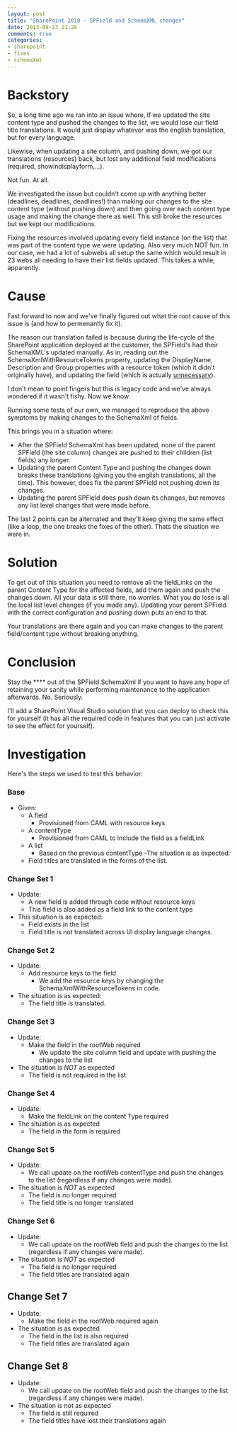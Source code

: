 ```yaml
---
layout: post
title: "SharePoint 2010 - SPField and SchemaXML changes"
date: 2013-08-23 21:28
comments: true
categories: 
- sharepoint
- fixes
- schemaXml
---
```


# Backstory

So, a long time ago we ran into an issue where, if we updated the site content type and pushed the changes to the list, we would lose our field title translations. It would just display whatever was the english translation, but for every language.

Likewise, when updating a site column, and pushing down, we got our translations (resources) back, but lost any additional field modifications (required, showindisplayform,...).

Not fun. At all. 

We investigated the issue but couldn't come up with anything better (deadlines, deadlines, deadlines!) than making our changes to the site content type (without pushing down) and then going over each content type usage and making the change there as well.
This still broke the resources but we kept our modifications.

Fixing the resources involved updating every field instance (on the list) that was part of the content type we were updating. Also very much NOT fun. In our case, we had a lot of subwebs all setup the same which would result in 23 webs all needing to have their list fields updated. This takes a while, apparently.

# Cause

Fast forward to now and we've finally figured out what the root cause of this issue is (and how to permenantly fix it).

The reason our translation failed is because during the life-cycle of the SharePoint application deployed at the customer, the SPField's had their SchemaXML's updated manually.
As in, reading out the SchemaXmlWithResourceTokens property, updating the DisplayName, Description and Group properties with a resource token (which it didn't originally have), and updating the field (which is actually [unnecessary](http://msdn.microsoft.com/en-us/library/microsoft.sharepoint.spfield.schemaxml.aspx)).

I don't mean to point fingers but this is legacy code and we've always wondered if it wasn't fishy. Now we know.

Running some tests of our own, we managed to reproduce the above symptoms by making changes to the SchemaXml of fields.

This brings you in a situation where:

- After the SPField SchemaXml has been updated, none of the parent SPField (the site column) changes are pushed to their children (list fields) any longer.
- Updating the parent Content Type and pushing the changes down breaks these translations (giving you the english translations, all the time). This however, does fix the parent SPField not pushing down its changes.
- Updating the parent SPField does push down its changes, but removes any list level changes that were made before. 

The last 2 points can be alternated and they'll keep giving the same effect (like a loop, the one breaks the fixes of the other). Thats the situation we were in.

# Solution

To get out of this situation you need to remove all the fieldLinks on the parent Content Type for the affected fields, add them again and push the changes down. All your data is still there, no worries. What you do lose is all the local list level changes (if you made any). Updating your parent SPField with the correct configuration and pushing down puts an end to that.

Your translations are there again and you can make changes to the parent field/content type without breaking anything.

# Conclusion

Stay the \*\*\*\* out of the SPField.SchemaXml if you want to have any hope of retaining your sanity while performing maintenance to the application afterwards.
No. Seriously.

I'll add a SharePoint Visual Studio solution that you can deploy to check this for yourself (it has all the required code in features that you can just activate to see the effect for yourself).

# Investigation

Here's the steps we used to test this behavior:

### Base

- Given:
    - A field
        - Provisioned from CAML with resource keys
	- A contentType
		- Provisioned from CAML to include the field as a fieldLink
	- A list
		- Based on the previous contentType
-The situation is as expected:
	- Field titles are translated in the forms of the list.

### Change Set 1
- Update: 
	- A new field is added through code without resource keys
	- This field is also added as a field link to the content type
- This situation is as expected:
	- Field exists in the list
	- Field title is not translated across UI display language changes.

### Change Set 2
- Update:
	- Add resource keys to the field
		- We add the resource keys by changing the SchemaXmlWithResourceTokens in code.
- The situation is as expected:
	- The field title is translated.

### Change Set 3
- Update:
	- Make the field in the rootWeb required
		- We update the site column field and update with pushing the changes to the list
- The situation is _NOT_ as expected
	- The field is not required in the list

### Change Set 4
- Update:
	- Make the fieldLink on the content Type required
- The situation is as expected
	- The field in the form is required

### Change Set 5
- Update:
	- We call update on the rootWeb contentType and push the changes to the list (regardless if any changes were made).
- The situation is _NOT_ as expected
	- The field is no longer required
	- The field title is no longer translated

### Change Set 6
- Update:
	- We call update on the rootWeb field and push the changes to the list (regardless if any changes were made).
- The situation is _NOT_ as expected
	- The field is no longer required
	- The field titles are translated again

## Change Set 7
- Update:
	- Make the field in the rootWeb required again
- The situation is as expected
	- The field in the list is also required
	- The field titles are translated again

## Change Set 8
- Update:
	- We call update on the rootWeb field and push the changes to the list (regardless if any changes were made).
- The situation is not as expected
	- The field is still required
	- The field titles have lost their translations again